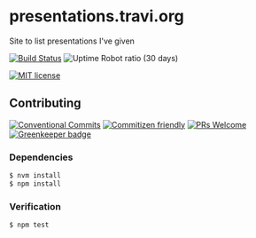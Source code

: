 # presentations.travi.org

Site to list presentations I&#39;ve given

<!-- status badges -->
[![Build Status][ci-badge]][ci-link]
![Uptime Robot ratio (30 days)](https://img.shields.io/uptimerobot/ratio/m781503154-7dd25d03d7aa42a5959b7ebc.svg)

<!-- consumer badges -->
[![MIT license][license-badge]][license-link]

## Contributing

<!-- contribution badges -->
[![Conventional Commits][commit-convention-badge]][commit-convention-link]
[![Commitizen friendly][commitizen-badge]][commitizen-link]
[![PRs Welcome][PRs-badge]][PRs-link]
[![Greenkeeper badge](https://badges.greenkeeper.io/travi-org/presentations.travi.org.svg)](https://greenkeeper.io/)

### Dependencies

```sh
$ nvm install
$ npm install
```

### Verification

```sh
$ npm test
```

[license-link]: LICENSE
[license-badge]: https://img.shields.io/github/license/travi-org/presentations.travi.org.svg
[ci-link]: https://travis-ci.com/travi-org/presentations.travi.org
[ci-badge]: https://img.shields.io/travis/com/travi-org/presentations.travi.org/master.svg
[commit-convention-link]: https://conventionalcommits.org
[commit-convention-badge]: https://img.shields.io/badge/Conventional%20Commits-1.0.0-yellow.svg
[commitizen-link]: http://commitizen.github.io/cz-cli/
[commitizen-badge]: https://img.shields.io/badge/commitizen-friendly-brightgreen.svg
[PRs-link]: http://makeapullrequest.com
[PRs-badge]: https://img.shields.io/badge/PRs-welcome-brightgreen.svg
